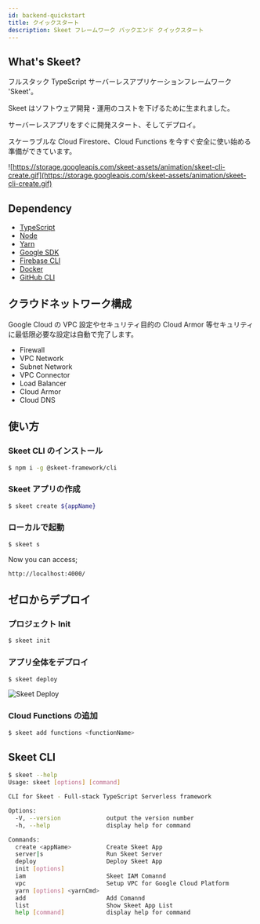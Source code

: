 ```yaml
---
id: backend-quickstart
title: クイックスタート
description: Skeet フレームワーク バックエンド クイックスタート
---
```


## What's Skeet?

フルスタック TypeScript サーバーレスアプリケーションフレームワーク 'Skeet'。

Skeet はソフトウェア開発・運用のコストを下げるために生まれました。

サーバーレスアプリをすぐに開発スタート、そしてデプロイ。

スケーラブルな Cloud Firestore、Cloud Functions を今すぐ安全に使い始める準備ができています。

![https://storage.googleapis.com/skeet-assets/animation/skeet-cli-create.gif](https://storage.googleapis.com/skeet-assets/animation/skeet-cli-create.gif)

## Dependency

- [TypeScript](https://www.typescriptlang.org/)
- [Node](https://nodejs.org/)
- [Yarn](https://yarnpkg.com/)
- [Google SDK](https://cloud.google.com/sdk/docs)
- [Firebase CLI](https://firebase.google.com/docs/cli)
- [Docker](https://www.docker.com/)
- [GitHub CLI](https://cli.github.com/)

## クラウドネットワーク構成

Google Cloud の VPC 設定やセキュリティ目的の Cloud Armor 等セキュリティに最低限必要な設定は自動で完了します。

- Firewall
- VPC Network
- Subnet Network
- VPC Connector
- Load Balancer
- Cloud Armor
- Cloud DNS

## 使い方

### Skeet CLI のインストール

```bash
$ npm i -g @skeet-framework/cli
```

### Skeet アプリの作成

```bash
$ skeet create ${appName}
```

### ローカルで起動

```bash
$ skeet s
```

Now you can access;

`http://localhost:4000/`

## ゼロからデプロイ

### プロジェクト Init

```bash
$ skeet init
```

### アプリ全体をデプロイ

```bash
$ skeet deploy
```

![Skeet Deploy](https://storage.googleapis.com/skeet-assets/animation/skeet-deploy-compressed.gif)

### Cloud Functions の追加

```bash
$ skeet add functions <functionName>
```

## Skeet CLI

```bash
$ skeet --help
Usage: skeet [options] [command]

CLI for Skeet - Full-stack TypeScript Serverless framework

Options:
  -V, --version             output the version number
  -h, --help                display help for command

Commands:
  create <appName>          Create Skeet App
  server|s                  Run Skeet Server
  deploy                    Deploy Skeet App
  init [options]
  iam                       Skeet IAM Comannd
  vpc                       Setup VPC for Google Cloud Platform
  yarn [options] <yarnCmd>
  add                       Add Comannd
  list                      Show Skeet App List
  help [command]            display help for command
```
